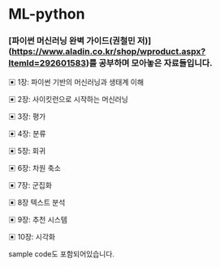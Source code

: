 # ML-python
### [파이썬 머신러닝 완벽 가이드(권철민 저)] (https://www.aladin.co.kr/shop/wproduct.aspx?ItemId=292601583)를 공부하며 모아놓은 자료들입니다.

▣ 1장: 파이썬 기반의 머신러닝과 생태계 이해

▣ 2장: 사이킷런으로 시작하는 머신러닝

▣ 3장: 평가

▣ 4장: 분류

▣ 5장: 회귀

▣ 6장: 차원 축소

▣ 7장: 군집화

▣ 8장 텍스트 분석

▣ 9장: 추천 시스템

▣ 10장: 시각화



sample code도 포함되어있습니다.
